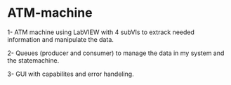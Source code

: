 # ATM-machine
1- ATM machine using LabVIEW with 4 subVIs to extrack needed information and manipulate the data.

2- Queues (producer and consumer) to manage the data in my system and the statemachine.

3- GUI with capabilites and error handeling.
